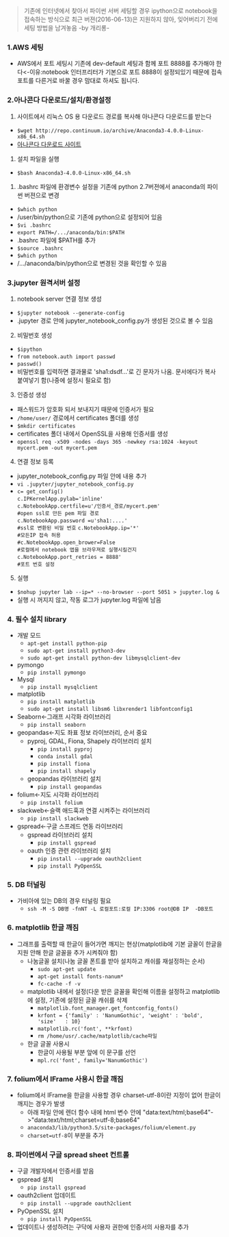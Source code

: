 
> 기존에 인터넷에서 찾아서 파이썬 서버 세팅할 경우 ipython으로 notebook을 접속하는 방식으로 최근 버젼(2016-06-13)은 지원하지 않아, 잊어버리기 전에 세팅 방법을 남겨놓음
> -by 개리롱-

### 1.AWS 세팅
* AWS에서 포트 세팅시 기존에 dev-default 세팅과 함께 포트 8888를 추가해야 한다<-이유:notebook 인터프리터가 기본으로 포트 8888이 설정되있기 때문에 접속 포트를 다른거로 바꿀 경우 맘대로 하셔도 됩니다.

### 2.아나콘다 다운로드/설치/환경설정
1. 사이트에서 리눅스 OS 용 다운로드 경로를 복사해 아나콘다 다운로드를 받는다
 * `$wget http://repo.continuum.io/archive/Anaconda3-4.0.0-Linux-x86_64.sh`
 * [아나콘다 다운로드 사이트](https://www.continuum.io/downloads)
1. 설치 파일을 실행
 * `$bash Anaconda3-4.0.0-Linux-x86_64.sh`
1. .bashrc 파일에 환경변수 설정을 기존에 python 2.7버젼에서 anaconda의 파이썬 버젼으로 변경
 * `$which python`
 * /user/bin/python으로 기존에 python으로 설정되어 있음
 * `$vi .bashrc`
 * `export PATH=/.../anaconda/bin:$PATH`
 * .bashrc 파일에 $PATH를 추가
 * `$source .bashrc`
 * `$which python`
 * /.../anaconda/bin/python으로 변경된 것을 확인할 수 있음

### 3.jupyter 원격서버 설정
1. notebook server 연결 정보 생성
 * `$jupyter notebook --generate-config`
 * .jupyter 경로 안에 jupyter_notebook_config.py가 생성된 것으로 볼 수 있음
2. 비밀번호 생성
 * `$ipython`
 * `from notebook.auth import passwd`
 * `passwd()`
 * 비밀번호를 입력하면 결과물로 'sha1:dsdf...'로 긴 문자가 나옴. 문서에다가 복사 붙여넣기 함(나중에 설정시 필요로 함)
3. 인증성 생성
 * 패스워드가 암호화 되서 보내지기 때문에 인증서가 필요
 * `/home/user/` 경로에서 certificates 폴더를 생성 
 * `$mkdir certificates`
 * certificates 폴더 내에서 OpenSSL을 사용해 인증서를 생성
 * `openssl req -x509 -nodes -days 365 -newkey rsa:1024 -keyout mycert.pem -out mycert.pem`
4. 연결 정보 등록
 * jupyter_notebook_config.py 파일 안에 내용 추가
 * `vi .jupyter/jupyter_notebook_config.py`
 * `c= get_config()`<br>
   `c.IPKernelApp.pylab='inline'`<br>
   `c.NotebookApp.certfile=u'/인증서_경로/mycert.pem'`<br>
   `#open ssl로 만든 pem 파일 경로`<br>
   `c.NotebookApp.password =u'sha1:....'`<br>
   `#ssl로 변환된 비밀 번호`
   `c.NotebookApp.ip='*'`<br>
   `#모든IP 접속 허용`<br>
   `#c.NotebookApp.open_brower=False`<br>
   `#로컬에서 notebook 앱을 브라우져로 실행시킬건지`<br>
   `c.NotebookApp.port_retries = 8888'`<br>
   `#포트 번호 설정`<br>
5. 실행
 * `$nohup jupyter lab --ip=* --no-browser --port 5051 > jupyter.log &`
 * 실행 시 꺼지지 않고, 작동 로그가 jupyter.log 파일에 남음

### 4. 필수 설치 library
 + 개발 모드
   - `apt-get install python-pip`
    - `sudo apt-get install python3-dev`
    - `sudo apt-get install python-dev libmysqlclient-dev`
 + pymongo
   - `pip install pymongo`
 + Mysql
   - `pip install mysqlclient`
 + matplotlib
   - `pip install matplotlib`
   - `sudo apt-get install libsm6 libxrender1 libfontconfig1`
 + Seaborn<-그래프 시각화 라이브러리
   - `pip install seaborn`
 + geopandas<-지도 좌표 정보 라이브러리, 순서 중요
   - pyproj, GDAL, Fiona, Shapely 라이브러리 설치
      * `pip install pyproj`
      * `conda install gdal`
      * `pip install fiona`
      * `pip install shapely`
    - geopandas 라이브러리 설치
        * `pip install geopandas`
 + folium<-지도 시각화 라이브러리
   - `pip install folium`
 + slackweb<-슬랙 애드훅과 연결 시켜주는 라이브러리
   - `pip install slackweb`
 + gspread<-구글 스프레드 연동 라이브러리
   - gspread 라이브러리 설치
     * `pip install gspread`
   - oauth 인증 관련 라이브러리 설치
     * `pip install --upgrade oauth2client`
     * `pip install PyOpenSSL`

### 5. DB 터널링
 + 가비아에 있는 DB의 경우 터널링 필요
   - `ssh -M -S DB명 -fnNT -L 로컬포트:로컬 IP:3306 root@DB IP  -DB포트`

### 6. matplotlib 한글 깨짐
 + 그래프를 출력할 때 한글이 들어가면 깨지는 현상(matplotlib에 기본 글꼴이 한글을 지원 안해 한글 글꼴을 추가 시켜줘야 함)
   - 나눔글꼴 설치(나눔 글꼴 폰트를 받아 설치하고 캐쉬를 재설정하는 순서)
     * `sudo apt-get update`
     * `apt-get install fonts-nanum*`
     * `fc-cache -f -v`
   - matplotlib 내에서 설정(다운 받은 글꼴을 확인해 이름을 설정하고 matplotlib에 설정, 기존에 설정된 글꼴 캐쉬를 삭제
     * `matplotlib.font_manager.get_fontconfig_fonts()`
     * `krfont = {'family' : 'NanumGothic', 'weight' : 'bold', 'size'   : 10}`
     * `matplotlib.rc('font', **krfont)`
     * `rm /home/usr/.cache/matplotlib/cache파일`
   - 한글 글꼴 사용시
     * 한글이 사용될 부분 앞에 이 문구를 선언
     * `mpl.rc('font', family='NanumGothic')`

### 7. folium에서 IFrame 사용시 한글 깨짐
 + folium에서 IFrame을 한글을 사용할 경우 charset-utf-8이란 지정이 없어 한글이 깨지는 경우가 발생
   - 아래 파일 안에 렌더 함수 내에 html 변수 안에 "data:text/html;base64"->"data:text/html;charset=utf-8;base64"
   - `anaconda3/lib/python3.5/site-packages/folium/element.py`
   - `charset=utf-8`이 부분을 추가
   
### 8. 파이썬에서 구글 spread sheet 컨트롤
 + 구글 개발자에서 인증서를 받음
 + gspread 설치
   - `pip install gspread`
 + oauth2client 업데이트
   - `pip install --upgrade oauth2client`
 + PyOpenSSL 설치
   - `pip install PyOpenSSL`
 + 업데이트나 생성하려는 구닥에 사용자 권한에 인증서의 사용자를 추가
